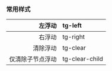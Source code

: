 ### 常用样式

| 左浮动 | tg-left |
|--------:|:--------|
| 右浮动 | tg-right |
| 清除浮动 | tg-clear |
| 仅清除子节点浮动 | tg-clear-child |


